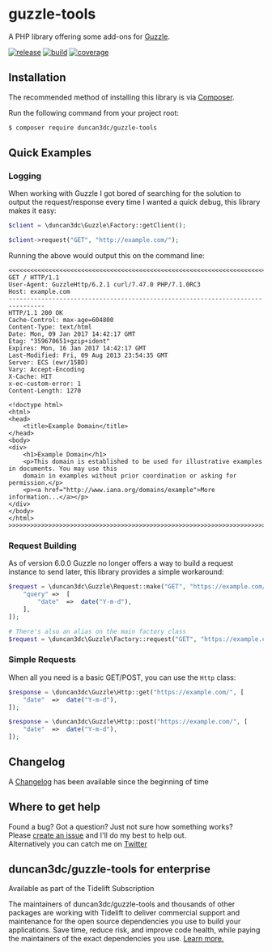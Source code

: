 # guzzle-tools
A PHP library offering some add-ons for [Guzzle](http://guzzlephp.org/).

[![release](https://poser.pugx.org/duncan3dc/guzzle-tools/version.svg)](https://packagist.org/packages/duncan3dc/guzzle-tools)
[![build](https://github.com/duncan3dc/guzzle-tools/workflows/.github/workflows/buildcheck.yml/badge.svg?branch=main)](https://github.com/duncan3dc/guzzle-tools/actions/workflows/coverage.yml)
[![coverage](https://codecov.io/gh/duncan3dc/guzzle-tools/graph/badge.svg)](https://codecov.io/gh/duncan3dc/guzzle-tools)


## Installation

The recommended method of installing this library is via [Composer](//getcomposer.org/).

Run the following command from your project root:

```bash
$ composer require duncan3dc/guzzle-tools
```


## Quick Examples

### Logging

When working with Guzzle I got bored of searching for the solution to output the request/response every time I wanted a quick debug, this library makes it easy:


```php
$client = \duncan3dc\Guzzle\Factory::getClient();

$client->request("GET", "http://example.com/");
```

Running the above would output this on the command line:
```
<<<<<<<<<<<<<<<<<<<<<<<<<<<<<<<<<<<<<<<<<<<<<<<<<<<<<<<<<<<<<<<<<<<<<<<<<<<<<<<<
GET / HTTP/1.1
User-Agent: GuzzleHttp/6.2.1 curl/7.47.0 PHP/7.1.0RC3
Host: example.com
--------------------------------------------------------------------------------
HTTP/1.1 200 OK
Cache-Control: max-age=604800
Content-Type: text/html
Date: Mon, 09 Jan 2017 14:42:17 GMT
Etag: "359670651+gzip+ident"
Expires: Mon, 16 Jan 2017 14:42:17 GMT
Last-Modified: Fri, 09 Aug 2013 23:54:35 GMT
Server: ECS (ewr/15BD)
Vary: Accept-Encoding
X-Cache: HIT
x-ec-custom-error: 1
Content-Length: 1270

<!doctype html>
<html>
<head>
    <title>Example Domain</title>
</head>
<body>
<div>
    <h1>Example Domain</h1>
    <p>This domain is established to be used for illustrative examples in documents. You may use this
    domain in examples without prior coordination or asking for permission.</p>
    <p><a href="http://www.iana.org/domains/example">More information...</a></p>
</div>
</body>
</html>
>>>>>>>>>>>>>>>>>>>>>>>>>>>>>>>>>>>>>>>>>>>>>>>>>>>>>>>>>>>>>>>>>>>>>>>>>>>>>>>>
```

### Request Building

As of version 6.0.0 Guzzle no longer offers a way to build a request instance to send later, this library provides a simple workaround:

```php
$request = \duncan3dc\Guzzle\Request::make("GET", "https://example.com/", [
    "query" =>  [
        "date"  =>  date("Y-m-d"),
    ],
]);

# There's also an alias on the main factory class
$request = \duncan3dc\Guzzle\Factory::request("GET", "https://example.com/");
```

### Simple Requests

When all you need is a basic GET/POST, you can use the `Http` class:

```php
$response = \duncan3dc\Guzzle\Http::get("https://example.com/", [
    "date"  =>  date("Y-m-d"),
]);

$response = \duncan3dc\Guzzle\Http::post("https://example.com/", [
    "date"  =>  date("Y-m-d"),
]);
```


## Changelog
A [Changelog](CHANGELOG.md) has been available since the beginning of time


## Where to get help
Found a bug? Got a question? Just not sure how something works?  
Please [create an issue](//github.com/duncan3dc/guzzle-tools/issues) and I'll do my best to help out.  
Alternatively you can catch me on [Twitter](https://twitter.com/duncan3dc)


## duncan3dc/guzzle-tools for enterprise

Available as part of the Tidelift Subscription

The maintainers of duncan3dc/guzzle-tools and thousands of other packages are working with Tidelift to deliver commercial support and maintenance for the open source dependencies you use to build your applications. Save time, reduce risk, and improve code health, while paying the maintainers of the exact dependencies you use. [Learn more.](https://tidelift.com/subscription/pkg/packagist-duncan3dc-guzzle-tools?utm_source=packagist-duncan3dc-guzzle-tools&utm_medium=referral&utm_campaign=readme)
